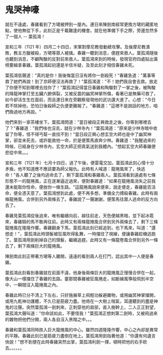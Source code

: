 # 鬼哭神嚎

就在不遠處，春雞看到了方珺被押到一屋內。連日來陳劍南經常更換方珺的藏匿地點，使他無從下手，此刻正是千載難逢的機會。就在他準備下手之際，旁邊忽然多了一個人 -- 葉孤鴻！

宣和三年（1121 年）四月二十四日，宋軍對摩尼教發動總攻擊。及後摩尼教潰敗，教主方臘被殺，方珺等眾人被擒。春雞一聽到消息，便趕來救人。葉孤鴻隨後也聽到消息，不顧陶駿的反對前來救人。葉孤鴻來到的時候，發現官府四處貼出黃榜要緝拿春雞。葉孤鴻起初還是半信半疑，及至此刻才相信春雞未死。

葉孤鴻低聲道："真的是你！我後悔當日沒有將你一劍殺死！"春雞急道："萬事等救了她們再說！到了京師便沒法再救了！"葉孤鴻道："不！她們我自會去救。放走了你便不知到哪裡去找你了！"葉孤鴻記得當日春雞和陶駿對了一掌之後，被陶駿的降龍神掌打至五臟六腑俱裂，又被反震的幽冥神掌所傷，看著已是無藥可救了，如今卻活生生在面前，而且連日來在旁觀察發現他的武功還大進了。心想："今日若不除掉他，恐怕日後殺師之仇便更難報了。"春雞道："這裡不是說話的地方，咱們換過地方再說。"

他們來到一家茶樓坐下。葉孤鴻問道："當日被段正興救走之後，你等到哪裡去了？"春雞道："我們啥也沒去，就在少林寺內！"葉孤鴻道："原來是少林寺暗中收留了你等，怪不得丐幫一直找不到！"當日段正興心想玄空大師也是中了幽冥神掌，卻並未死去，或許能救他一命，於是便策馬直奔少林。春雞道："我醒過來的時候，已經身在少林寺內，玄空大師正把真氣送到我體內。"想起玄空大師春雞便悲從中來。。。

宣和三年（1121 年）七月十四日，過了午後，便雷電交加，葉孤鴻此刻心情十分矛盾，他不知道應不應該要為師父報仇。此時有人喊道：龍捲風來了，快逃命！"各人聽了之後均逃命去了，剩下葉孤鴻和春雞兩人。葉孤鴻看到遠處有七條形態不一的龍捲風，正在逐漸逼近過來，便對春雞道："如果在龍捲風消失之前我還未能取你性命，便放你一條生路。"這龍捲風說來便來，說走便走，春雞能否活命，便全憑天意了。葉孤鴻想到此處，便不再多想，準備全力搏殺春雞。此時有兩條龍捲風，合併到另外兩條去了。春雞說了一聲謝謝，便策馬往眾人逃命的反方向去了。

春雞見葉孤鴻從後追來，唯有繼續向前，越往前走，天色便越黑暗，並下起冰雹來，春雞騎的馬不敢再往前。此時又有兩條龍捲風合併到另外兩條去了，剩下三條龍捲風在隆隆作響。春雞翻身下馬，葉孤鴻此刻已經追到，也下馬來，叫道："還想走！"，葉孤鴻此時頭髮被狂風吹得亂舞，一時擋住了視線，便讓春雞趁機逃跑了。葉孤鴻用劍削掉自己的頭髮，繼續追趕。此時又有一條龍卷風合併到另外一條去了，剩下兩條巨大的龍捲風。

陳劍南此刻正帶著方珺等人離開，遠遠的看到兩人在打鬥，認出其中一人便是春雞。

葉孤鴻此刻看到春雞就在前面不遠，他身後兩條巨大的龍捲風正慢慢合併在一起，像大山一樣擋住了春雞的去路。霎那間春雞被狂風捲走，如斷線風箏般飛到半空中，一瞬間沒入龍捲風之內。

春雞此時已分不清上下左右，只好施展草上飛輕功躲避雜物，或用幽冥神掌擋開，或用九乾神功護體，不久已是筋疲力盡。他倚在一大樹上喘氣，耳邊聽到的盡是神鬼的泣聲。突然葉孤鴻一劍刺來，正刺穿他的肩部，直入樹幹上，二人正正對望，葉孤鴻大聲叫道："你命該如此，不要怪我！"葉孤鴻正想刺第二劍時，又被飛過來的雜物把他們分開，兩人各自沒入黑暗之中。。。

春雞和葉孤鴻同時跌入巨大龍捲風的中心。雖然四週隆隆作響，中心之內卻是異常的平靜。春雞此刻已是筋疲力盡倒在地上。葉孤鴻用劍指著他道："你還有何遺言快說！"想不到便在此時春雞突然出掌，葉孤鴻利劍一揮，頓時把他的右手砍去。。。。。。

